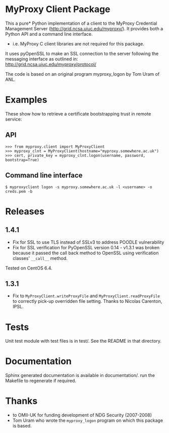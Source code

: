 MyProxy Client Package
======================
This a pure* Python implementation of a client to the MyProxy Credential
Management Server (http://grid.ncsa.uiuc.edu/myproxy/).  It provides both a 
Python API and a command line interface.

* i.e. MyProxy C client libraries are not required for this package. 

It uses pyOpenSSL to make an SSL connection to the server following the
messaging interface as outlined in: http://grid.ncsa.uiuc.edu/myproxy/protocol/

The code is based on an original program myproxy_logon by Tom Uram of ANL.

Examples
========
These show how to retrieve a certificate bootstrapping trust in remote service:

API
---

```
>>> from myproxy.client import MyProxyClient
>>> myproxy_clnt = MyProxyClient(hostname="myproxy.somewhere.ac.uk")
>>> cert, private_key = myproxy_clnt.logon(username, password, bootstrap=True)
```

Command line interface
----------------------
```
$ myproxyclient logon -s myproxy.somewhere.ac.uk -l <username> -o creds.pem -b
```

Releases
========
1.4.1
-----
 * Fix for SSL to use TLS instead of SSLv3 to address POODLE vulnerability
 * Fix for SSL verification for PyOpenSSL version 0.14 - v1.3.1 was broken
   because it passed the call back method to OpenSSL using verification classes'
   `__call__` method.
   
Tested on CentOS 6.4.
   
1.3.1
-----
 * Fix to `MyProxyClient.writeProxyFile` and 
   `MyProxyClient.readProxyFile` to correctly pick-up overridden file 
   setting.  Thanks to Nicolas Carenton, IPSL.

Tests
=====
Unit test module with test files is in test/.  See the README in that directory.

Documentation
=============
Sphinx generated documentation is available in documentation/.  run the 
Makefile to regenerate if required.

Thanks
======
 * to OMII-UK for funding development of NDG Security (2007-2008)
 * Tom Uram who wrote the `myproxy_logon` program on which this package is based.
